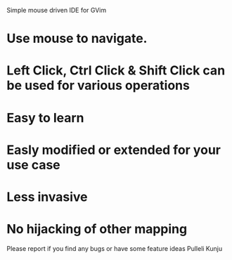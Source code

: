 Simple mouse driven IDE for GVim
# Use mouse to navigate.
# Left Click, Ctrl Click & Shift Click can be used for various operations
# Easy to learn
# Easly modified or extended for your use case
# Less invasive
# No hijacking of other mapping

Please report if you find any bugs or have some feature ideas
Pulleli Kunju
